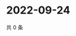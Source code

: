 # 2022-09-24

共 0 条

<!-- BEGIN WEIBO -->
<!-- 最后更新时间 Sat Sep 24 2022 23:00:41 GMT+0800 (China Standard Time) -->

<!-- END WEIBO -->
